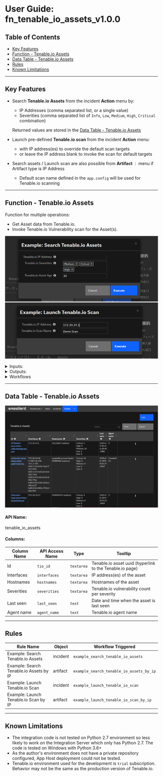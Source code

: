 # **User Guide:** fn_tenable_io_assets_v1.0.0

## Table of Contents
- [Key Features](#key-features)
- [Function - Tenable.io Assets](#function---tenableio-assets)
- [Data Table - Tenable.io Assets](#data-table---tenableio-assets)
- [Rules](#rules)
- [Known Limitations](#known-limitations)

---

## Key Features
* Search **Tenable.io Assets** from the incident **Action** menu by:

  * IP Addresses (comma separated list, or a single value)
  * Severities (comma separated list of `Info`, `Low`, `Medium`, `High`, `Critical` combination)

  Returned values are stored in the [Data Table - Tenable.io Assets]()

* Launch pre-defined **Tenable.io scan** from the incident **Action** menu:

  * with IP address(es) to override the default scan targets
  * or leave the IP address blank to invoke the scan for default targets

* Search assets / Launch scan are also possible from **Artifact** `︙` menu if Artifact type is IP Address

  * Default scan name defined in the `app.config` will be used for Tenable.io scanning

---

## Function - Tenable.io Assets
Function for multiple operations:
- Get Asset data from Tenable.io.
- Invoke Tenable.io Vulnerability scan for the Asset(s).

 ![screenshot: fn-tenableio-assets_action_search_assets ](./screenshots/fn-tenableio-assets_action_search_assets.png)
 ![screenshot: fn-tenableio-assets_action_launch_scan ](./screenshots/fn-tenableio-assets_action_launch_scan.png)

<details><summary>Inputs:</summary>
<p>

| Name | Type | Note |
| ---- | :--: | ------- |
| `artifact_id` | `number` | Set the correct value gotten from the Resilient. Only needed when you invoke the function from the Artifact `︙` menu |
| `incident_id` | `number` | Set the correct value gotten from the Resilient |
| `tio_asset_age` | `number` | Asset age in days to retrieve |
| `tio_ip_addr` | `text` | An IP address or comma separated addresses |
| `tio_operation_type` | `text` | Tenable.io Operation such as `search` and `scan`. |
| `tio_scan_name` | `text` | Scan name to override the default scan name in `app.config` |
| `tio_severity` | `text` | Comma separated list of `Info`, `Low`, `Medium`, `High`, `Critical` combination |

</p>
</details>

<details><summary>Outputs:</summary>
<p>

```python
results = {
	'state': 'Success',
    'content': [
        {
            'id': '172bda62-dcc5-43c2-a581-84e862cbbae4',
            'asset_url': 'https://cloud.tenable.com/tio/app.html#/vulnerability-management/dashboards/default/assets/asset-details/172bda62-dcc5-43c2-a581-84e862cbbae4/overview',
            'last_seen': '2020-09-06T06:28:40.148Z',
        	'agent_name': '[]',
	        'interfaces': '172.30.34.1',
    	    'hostnames': 'ISSLABDC (netbios)',
        	'severities': 'Critical: 2\nHigh: 0\nMedium: 10\nLow: 2\nInfo: 0'
        }
    ],
    'size': 1
}
```

</p>
</details>

<details><summary>Workflows</summary>

  <details><summary>Example Pre-Process Script (Search):</summary>
  <p>

  ```python
  
inputs.incident_id = incident.id
inputs.tio_operation_type = 'search'
inputs.tio_ip_addr = rule.properties.tio_ip_addr
if rule.properties.tio_severity:
  inputs.tio_severity = ','.join(rule.properties.tio_severity)
inputs.tio_asset_age = rule.properties.tio_asset_age

  ```

  </p>
  </details>

  <details><summary>Example Post-Process Script (Search):</summary>
  <p>

  ```python

output_data = results['content']
if output_data:
  for asset in output_data:
    tio_asset = incident.addRow("tenable_io_assets")
    hyperlinked_id = '<b><a href="{1}">{0}</a></b>'.format(asset.get('id'), asset.get('asset_url'))
    tio_asset.tio_id = helper.createRichText(hyperlinked_id)
    tio_asset.interfaces = asset.get('interfaces')
    tio_asset.hostnames = asset.get('hostnames')
    tio_asset.severities = asset.get('severities')
    tio_asset.last_seen = asset.get('last_seen')
    tio_asset.agent_name = asset.get('agent_name')

  ```

  </p>
  </details>

  <details><summary>Example Pre-Process Script (Scan):</summary>
  <p>

  ```python
  
inputs.incident_id = incident.id
inputs.tio_operation_type = 'scan'
inputs.tio_ip_addr = rule.properties.tio_ip_addr
inputs.tio_scan_name = rule.properties.tio_scan_name

  ```

  </p>
  </details>

  <details><summary>Example Post-Process Script (Scan):</summary>
  <p>

  ```python
  
scan_name = results.get('scan_name')
scan_uuid = results.get('scan_uuid')
scan_url = results.get('scan_url')
if scan_uuid:
  hyperlinked_text = 'Tenable.io scan initiated. Scan name: {0}, Scan uuid: <b><a href="{2}">{1}</a></b>'.format(scan_name, scan_uuid, scan_url)
  incident.addNote(helper.createRichText(hyperlinked_text))

  ```

  </p>
  </details>

</details>

---

## Data Table - Tenable.io Assets

 ![screenshot: fn-tenableio-assets_asset_table](./screenshots/fn-tenableio-assets_asset_table.png)

#### API Name:
tenable_io_assets

#### Columns:
| Column Name | API Access Name | Type | Tooltip |
| ----------- | --------------- | ---- | ------- |
| Id | `tio_id` | `textarea` | Tenable.io asset uuid (hyperlink to the Tenable.io page) |
| Interfaces | `interfaces` | `textarea` | IP address(es) of the asset |
| Hostnames | `hostnames` | `textarea` | Hostnames of the asset |
| Severities  | `severities`    | `textarea` | Tenable.io vulnerability count per severity              |
| Last seen | `last_seen` | `text` | Date and time when the asset is last seen |
| Agent name  | `agent_name`    | `text`     | Tenable.io agent name                                    |

---



## Rules
| Rule Name | Object | Workflow Triggered |
| --------- | ------ | ------------------ |
| Example: Search Tenable.io Assets | incident | `example_search_tenable_io_assets` |
| Example: Search Tenable.io Assets by IP | artifact | `example_search_tenable_io_assets_by_ip` |
| Example: Launch Tenable.io Scan | incident | `example_launch_tenable_io_scan` |
| Example: Launch Tenable.io Scan by IP | artifact | `example_launch_tenable_io_scan_by_ip` |

---

## Known Limitations

- The integration code is not tested on Python 2.7 environment so less likely to work on the Integration Server which only has Python 2.7. The code is tested on Windows with Python 3.6+
- As the author's environment does not have a private repository configured, App Host deployment could not be tested.
- Tenable.io environment used for the development is `trial` subscription. Behavior may not be the same as the production version of Tenable.io.